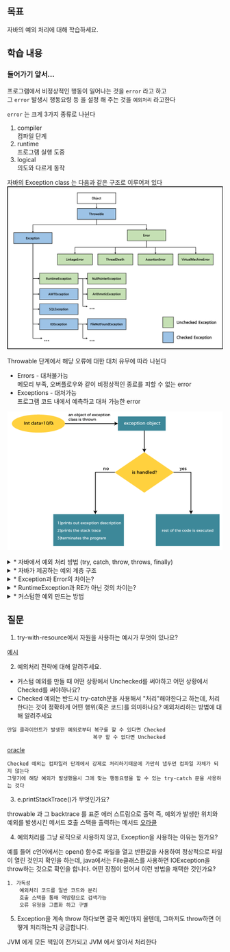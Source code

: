 ## 목표

자바의 예외 처리에 대해 학습하세요.

## 학습 내용

### 들어가기 앞서...

프로그램에서 비정상적인 행동이 일어나는 것을 `error` 라고 하고   
그 `error` 발생시 행동요령 등 을 설정 해 주는 것을 `예외처리` 라고한다   

`error` 는 크게 3가지 종류로 나뉜다   

1. compiler   
	컴파일 단계
2. runtime   
	프로그램 실행 도중
3. logical   
	의도와 다르게 동작   


자바의 Exception class 는 다음과 같은 구조로 이루어져 있다  
![Alt text](image-3.png)  
 

Throwable 단계에서 해당 오류에 대한 대처 유무에 따라 나뉜다

- Errors		- 대처불가능   
	메모리 부족, 오버플로우와 같이 비정상적인 종료를 피할 수 없는 error
- Exceptions	- 대처가능   
	프로그램 코드 내에서 예측하고 대처 가능한 error

![how to work try-catch1](image-2.png)

<details>

<summary> * 자바에서 예외 처리 방법 (try, catch, throw, throws, finally) </summary>

#### try - catch

(예제)
```java
	try {
		// 예외가 발생할 가능성
	} catch (Exception1 e1) { // (처리하고자 하는 에러)
		// Exception1 발생시 행동요령
	} catch (Exception2 e2)
		...
```
동작 원리는 다음과 같다   

![how to work try-catch2](image-1.png)
1. 예외가 발생하는 문장이 try 블럭에 존재한다   
	없으면 탈출
2. 발생한 예외에 해당하는 클래스의 인스턴스가 만들어진다   
3. catch 블럭의 참조변수의 자료형과 만들어진 인스턴스를 instanceof 연산자로 비교하며 찾는다   
4. 찾으면 해당 catch 블록을 실행한다   
5. 못찾으면 JVM 에게 모든걸 맡긴다   

추가적으로 호출 정보와 예외 메세지를 출력 함 으로서 해당 프로그램이 try-catch 를 거쳤는지 확인 할 수 있다   

(예제)
```java
try {
        System.out.print(3);
        System.out.print(0 / 0); // 예외가 발생
        System.out.print(4); // 실행되지 않는다.
    }	
	catch (ArithmeticException e) { // 참조변수에서 해당 에러를 찾음
        e.printStackTrace(); // 호출 스택에 대한 정보를 받아옴
        System.out.println("예외 메세지 :" e.getMessage()); // 에러를 출력
    }
```

(*❗* {} 생략 x, 동일한 참조변수 사용 x, 1.7 부터 | 기호 사용 가능)  

#### throw, throws

- throw   
	고의적으로 예외를 발생시키는 키워드
```java
class Main {
    public static void main(String args[]) {
        try {
            Exception e = new Exception("my exception\n");
            throw e;
        } catch (Exception e) {
            System.out.println("catch" + e.getMessage() + "\n");
            e.printStackTrace();
        }
        System.out.println("program close\n");
    }
}
```
```bash
java.lang.Exception: my exception

at Main.main(Main.java:4)
program close
```

- throws   
	메소드에 예외를 선언하여 책임을 선언한 곳에서 지게 하는 키워드
```java
void method() throws Exception{
	// 메서드 내용
}
```

#### finally

finally 블럭은 예외의 발생여부에 상관없이 실행되야할 코드를 포함시킬 목적으로 사용된다   
try-catch문의 끝에 선택적으로 덧붙여 사용할 수 있다   

구성과 실행 순서로는

- 구성
	try-catch-finally

- 실행   
	예외 발생시 try-catch-finally   
	예외 미발생시 try-finally   

```java
try {
	// 예외가 발생할 가능성이 있는 code
} catch (Exception1 e1) {
	// 예외에 따른 행동 요령
} finally {
	// 일단 실행되는 code
}
```

#### [자동 자원 반환(try-with-resources)]

try-catch 문의 변형으로   
주로 입출력에 사용되는 클래스 중에서는 사용 후 꼭 닫아주어야 한다   
하지만 finally 블럭에 close() 를 하려면 그에 따른 예외 처리를 위해   
추가적인 try-catch 문이 들어가 가독성이 떨어지는데, 그 부분을 해결하기 위해 
try 블럭의 () 안에 리소스를 선언시 자동으로 close()를 해주는 식으로 나왔다     

(try-catch)
```java
try{
	fis = new FileInputStream("score.dat");
    dis = new DataInputStream(fis);
		...
} catch (IOException ie) {
	ie.printStackTrace();
} finally {
	try {
		if(dis!=null)
        	dis.close();
    } catch(IOexception ie) {
      	ie. printStachTrace();
    }
}
```

(try-with-resources)
```java
try (FileInputStream fis = new fileInputStream("score.dat");
	 DataInputStream dis = new DatainputStream(fis)) {
     while(true) {
     	score = dis.readInt();
        System.out.println(score);
        sum += score;
     }
} catch (EOFException e) {
	System.out.println("점수의 총합은" + sum +"입니다.");
} catch (IOException ie) {
	ie.printStackTrace();
}
```

#### 사용자 정의 예외

우리는 우리만의 예외 처리가 필요할 때가 있다   
예를 들어 우리가 서비스를 할 때, 사용자의 정보를 받아오는 과정에서   
전화번호를 받는다고 가정했을 때, 입력받은 해당 데이터의 정보가 유효한지 검증하는   
우리만의 예외처리를 해야 하는 것이다   

```java
// Exception 을 상속받는 커스텀 전화번호 예외 클래스 생성
public class InvalidPhoneNumberException extends Exception {
	// Exception 클래스의 생성자를 호출하여 메세지 설정
	public InvalidPhoneNumberException(String message) { 
		super(message);
	}
}
```

</details>
<details>

<summary> * 자바가 제공하는 예외 계층 구조 </summary>

![Alt text](image-4.png)

[공식문서](https://docs.oracle.com/javase/8/docs/api/java/lang/Exception.html)

</details>
<details>

<summary> * Exception과 Error의 차이는? </summary>

- Errors		- 대처불가능   
	메모리 부족, 오버플로우와 같이 비정상적인 종료를 피할 수 없는 error   
- Exceptions	- 대처가능   
	프로그램 코드 내에서 예측하고 대처 가능한 error   

</details>
<details>

<summary> * RuntimeException과 RE가 아닌 것의 차이는? </summary>

RuntimeException 의 경우는 말 그대로 Runtime 도중 일어나는 예외 처리를 의미한다   
그 외의 경우로는   
Checked Exception 이라고 하는 컴파일러 단계에서 확인하는 예외 처리로 코드에서 명시적으로 처리하는데 RuntimeException 와 대조되며   
RuntimeException 를 Unchecked exception 이라고도 한다   

</details>
<details>

<summary> * 커스텀한 예외 만드는 방법 </summary>

```java
// Exception 을 상속받는 커스텀 전화번호 예외 클래스 생성
public class InvalidPhoneNumberException extends Exception {
	// Exception 클래스의 생성자를 호출하여 메세지 설정
	public InvalidPhoneNumberException(String message) { 
		super(message);
	}
}
```

</details>

## 질문

1. try-with-resource에서 자원을 사용하는 예시가 무엇이 있나요?

[예시](#자동-자원-반환try-with-resources)

2. 예외처리 전략에 대해 알려주세요.

- 커스텀 예외를 만들 때 어떤 상황에서 Unchecked를 써야하고 어떤 상황에서 Checked를 써야하나요?
- Checked 예외는 반드시 try-catch문을 사용해서 "처리"해야한다고 하는데, 처리한다는 것이 정확하게 어떤 행위(혹은 코드)를 의미하나요? 예외처리하는 방법에 대해 알려주세요

```
만일 클라이언트가 발생한 예외로부터 복구를 할 수 있다면 Checked
							복구 할 수 없다면 Unchecked

```
[oracle](https://docs.oracle.com/javase/tutorial/essential/exceptions/runtime.html)
```
Checked 예외는 컴파일러 단계에서 강제로 처리하기때문에 가만히 냅두먼 컴파일 자체가 되지 않는다   
그렇기에 해당 예외가 발생했을시 그에 맞는 행동요령을 할 수 있는 try-catch 문을 사용하는 것다
```

3. e.printStackTrace()가 무엇인가요?

throwable 과 그 backtrace 를 표준 에러 스트림으로 출력
즉, 예외가 발생한 위치와 예외를 발생시킨 메서드 호출 스택을 출력하는 메서드
[오라클](https://docs.oracle.com/javase/8/docs/api/java/lang/Throwable.html#printStackTrace--)

4. 예외처리를 그냥 로직으로 사용하지 않고, Exception을 사용하는 이유는 뭔가요?

예를 들어 c언어에서는 open() 함수로 파일을 열고 반환값을 사용하여 정상적으로 파일이 열린 것인지 확인을 하는데,
java에서는 File클래스를 사용하면 IOException을 throw하는 것으로 확인을 합니다.
어떤 장점이 있어서 이런 방법을 채택한 것인가요?

	1. 가독성   
		예외처리 코드를 일반 코드와 분리
		호출 스택을 통해 역방향으로 검색가능
		오류 유형을 그룹화 하고 구별

5. Exception을 계속 throw 하다보면 결국 메인까지 올텐데, 그마저도 throw하면 어떻게 처리하는지 궁금합니다.

JVM 에게 모든 책임이 전가되고 JVM 에서 알아서 처리한다
